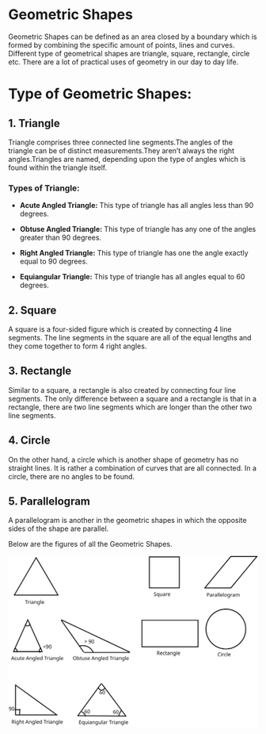 # Geometric Shapes
Geometric Shapes can be defined as an area closed by a boundary which is formed by combining the specific amount of points, lines and curves. Different type of geometrical shapes are triangle, square, rectangle, circle etc. There are a lot of practical uses of geometry in our day to day life.

# Type of Geometric Shapes:

## 1. Triangle
Triangle comprises three connected line segments.The angles of the triangle can be of distinct measurements.They aren’t always the right angles.Triangles are named, depending upon the type of angles which is found within the triangle itself.

### Types of Triangle:

*  **Acute Angled Triangle:** 
This type of triangle has all angles less than 90 degrees.

*  **Obtuse Angled Triangle:**
This type of triangle has any one of the angles greater than 90 degrees.

*  **Right Angled Triangle:**
This type of triangle has one the angle exactly equal to 90 degrees.

*  **Equiangular Triangle:**
This type of triangle has all angles equal to 60 degrees.

## 2. Square
A square is a four-sided figure which is created by connecting 4 line segments. The line segments in the square are all of the equal lengths and they come together to form 4 right angles.

## 3. Rectangle
Similar to a square, a rectangle is also created by connecting four line segments. The only difference between a square and a rectangle is that in a rectangle, there are two line segments which are longer than the other two line segments.

## 4. Circle
On the other hand, a circle which is another shape of geometry has no straight lines. It is rather a combination of curves that are all connected. In a circle, there are no angles to be found.

## 5. Parallelogram
A parallelogram is another in the geometric shapes in which the opposite sides of the shape are parallel.

Below are the figures of all the Geometric Shapes.

![Shapes](Geometric.svg)
